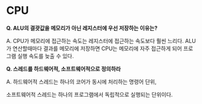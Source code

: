 # CPU



**Q. ALU의 결괏값을 메모리가 아닌 레지스터에 우선 저장하는 이유는?**

A. CPU가 메모리에 접근하는 속도는 레지스터에 접근하는 속도보다 훨씬 느리다.
ALU가 연산할때마다 결과를 메모리에 저장하면 CPU는 메모리에 자주 접근하게 되어 프로그램 실행 속도를 늦출 수 있다. 





**Q. 스레드를 하드웨어적, 소프트웨어적으로 정의하라**

A. 하드웨어적 스레드는 하나의 코어가 동시에 처리하는 명령어 단위,

소프트웨어적 스레드는 하나의 프로그램에서 독립적으로 실행되는 단위이다.